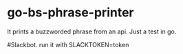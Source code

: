 # go-bs-phrase-printer
It prints a buzzworded phrase from an api. Just a test in go.

#Slackbot.
run it with SLACKTOKEN=token
